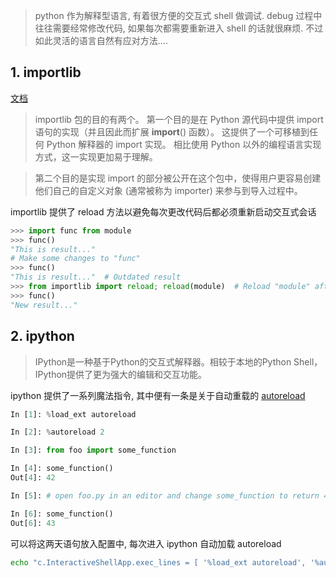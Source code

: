 > python 作为解释型语言, 有着很方便的交互式 shell 做调试. debug 过程中往往需要经常修改代码, 如果每次都需要重新进入 shell 的话就很麻烦. 不过如此灵活的语言自然有应对方法....

## 1. importlib
[文档](https://docs.python.org/zh-cn/3/library/importlib.html)

> importlib 包的目的有两个。 第一个目的是在 Python 源代码中提供 import 语句的实现（并且因此而扩展 __import__() 函数）。 这提供了一个可移植到任何 Python 解释器的 import 实现。 相比使用 Python 以外的编程语言实现方式，这一实现更加易于理解。

>第二个目的是实现 import 的部分被公开在这个包中，使得用户更容易创建他们自己的自定义对象 (通常被称为 importer) 来参与到导入过程中。

importlib 提供了 reload 方法以避免每次更改代码后都必须重新启动交互式会话

```python
>>> import func from module
>>> func()
"This is result..."
# Make some changes to "func"
>>> func()
"This is result..."  # Outdated result
>>> from importlib import reload; reload(module)  # Reload "module" after changes made to "func"
>>> func()
"New result..."
```


## 2. ipython

> IPython是一种基于Python的交互式解释器。相较于本地的Python Shell，IPython提供了更为强大的编辑和交互功能。

ipython 提供了一系列魔法指令, 其中便有一条是关于自动重载的 [autoreload](https://ipython.org/ipython-doc/3/config/extensions/autoreload.html)

```python
In [1]: %load_ext autoreload

In [2]: %autoreload 2

In [3]: from foo import some_function

In [4]: some_function()
Out[4]: 42

In [5]: # open foo.py in an editor and change some_function to return 43

In [6]: some_function()
Out[6]: 43
```

可以将这两天语句放入配置中, 每次进入 ipython 自动加载 autoreload
```bash
echo "c.InteractiveShellApp.exec_lines = [ '%load_ext autoreload', '%autoreload 2' ]" >> ~/.ipython/profile_default/ipython_config.py                                                        <
```
